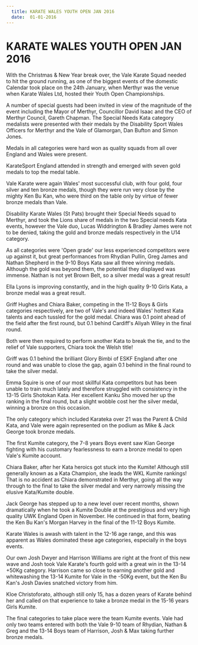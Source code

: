 ```yaml
---
  title: KARATE WALES YOUTH OPEN JAN 2016
  date:  01-01-2016
---
```

<!-- 77 -->

<h1>KARATE WALES YOUTH OPEN JAN 2016</h1>

<p>With the Christmas &amp; New Year break over, the Vale Karate Squad needed to hit
the ground running, as one of the biggest events of the domestic Calendar took
place on the 24th January, when Merthyr was the venue when Karate Wales Ltd,
hosted their Youth Open Championships.</p>

<p>A number of special guests had been invited in view of the magnitude of the
event including the Mayor of Merthyr, Councillor David Isaac and the CEO of
Merthyr Council, Gareth Chapman.
The Special Needs Kata category medalists were presented with their medals by
the Disability Sport Wales Officers for Merthyr and the Vale of Glamorgan, Dan
Bufton and Simon Jones.</p>

<p>Medals in all categories were hard won as quality squads from all over England
and Wales were present.</p>

<p>KarateSport England attended in strength and emerged with seven gold medals to
top the medal table.</p>

<p>Vale Karate were again Wales' most successful club, with four gold, four silver
and ten bronze medals, though they were run very close by the mighty Ken Bu Kan,
who were third on the table only by virtue of fewer bronze medals than Vale.</p>

<p>Disability Karate Wales (St Pats) brought their Special Needs squad to Merthyr,
and took the Lions share of medals in the two Special needs Kata events, however
the Vale duo, Lucas Widdrington &amp; Bradley James were not to be denied, taking
the gold and bronze medals respectively in the U14 category.</p>

<p>As all categories were 'Open grade' our less experienced competitors were up
against it, but great performances from Rhydian Pullin, Greg James and Nathan
Shepherd in the 9-10 Boys Kata saw all three winning medals. Although the gold
was beyond them, the potential they displayed was immense. Nathan is not yet
Brown Belt, so a silver medal was a great result!</p>

<p>Ella Lyons is improving constantly, and in the high quality 9-10 Girls Kata, a
bronze medal was a great result.</p>

<p>Griff Hughes and Chiara Baker, competing in the 11-12 Boys &amp; Girls categories
respectively, are two of Vale's and indeed Wales' hottest Kata talents and each
tussled for the gold medal. Chiara was 0.1 point ahead of the field after the
first round, but 0.1 behind Cardiff's Aliyah Wiley in the final round.</p>

<p>Both were then required to perform another Kata to break the tie, and to the
relief of Vale supporters, Chiara took the Welsh title!</p>

<p>Griff was 0.1 behind the brilliant Glory Bimbi of ESKF England after one round
and was unable to close the gap, again 0.1 behind in the final round to take the
silver medal.</p>

<p>Emma Squire is one of our most skillful Kata competitors but has been unable to
train much lately and therefore struggled with consistency in the 13-15 Girls
Shotokan Kata. Her excellent Kanku Sho moved her up the ranking in the final round,
but a slight wobble cost her the silver medal, winning a bronze on this occasion.</p>

<p>The only category which included Karateka over 21 was the Parent &amp; Child Kata,
and Vale were again represented on the podium as Mike &amp; Jack George took bronze
medals.</p>

<p>The first Kumite category, the 7-8 years Boys event saw Kian George fighting
with his customary fearlessness to earn a bronze medal to open Vale's Kumite
account.</p>

<p>Chiara Baker, after her Kata heroics got stuck into the Kumite!
Although still generally known as a Kata Champion, she leads the WKL Kumite
rankings! That is no accident as Chiara demonstrated in Merthyr, going all the
way through to the final to take the silver medal and very narrowly missing the
elusive Kata/Kumite double.</p>

<p>Jack George has stepped up to a new level over recent months, shown dramatically
when he took a Kumite Double at the prestigious and very high quality UWK
England Open in November.
He continued in that form, beating the Ken Bu Kan's Morgan Harvey in the final
of the 11-12 Boys Kumite.</p>

<p>Karate Wales is awash with talent in the 12-16 age range, and this was apparent
as Wales dominated these age categories, especially in the boys events.</p>

<p>Our own Josh Dwyer and Harrison Williams are right at the front of this new wave
and Josh took Vale Karate's fourth gold with a great win in the 13-14 +50Kg
category. Harrison came so close to earning another gold and whitewashing the 13-14 Kumite
for Vale in the -50Kg event, but the Ken Bu Kan's Josh Davies snatched victory
from him.</p>

<p>Kloe Christoforato, although still only 15, has a dozen years of Karate behind
her and called on that experience to take a bronze medal in the 15-16 years
Girls Kumite.</p>

<p>The final categories to take place were the team Kumite events.
Vale had only two teams entered with both the Vale 9-10 team of Rhydian, Nathan
&amp; Greg and the 13-14 Boys team of Harrison, Josh &amp; Max taking further bronze
medals.</p>
